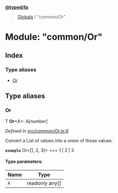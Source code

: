 **[@typed/fp](../README.md)**

> [Globals](../globals.md) / "common/Or"

# Module: "common/Or"

## Index

### Type aliases

* [Or](_common_or_.md#or)

## Type aliases

### Or

Ƭ  **Or**\<A>: A[number]

*Defined in [src/common/Or.ts:6](https://github.com/TylorS/typed-fp/blob/f129829/src/common/Or.ts#L6)*

Convert a List of values into a union of those values.

**`example`** 
Or<[1, 2, 3]> === 1 | 2 | 3

#### Type parameters:

Name | Type |
------ | ------ |
`A` | readonly any[] |
